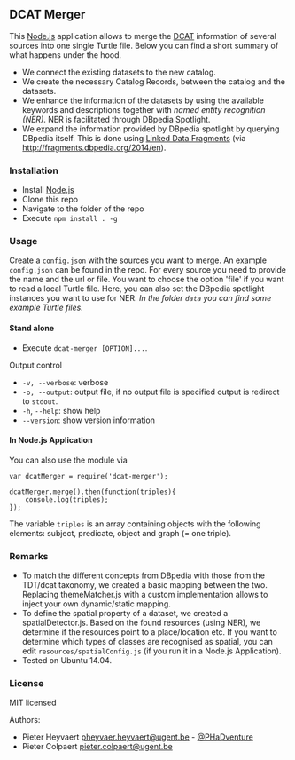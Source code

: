 ## DCAT Merger ##

This [Node.js](http://nodejs.org) application allows to merge the [DCAT](http://www.w3.org/TR/vocab-dcat/) information of several sources into one single Turtle file. Below you can find a short summary of what happens under the hood.

- We connect the existing datasets to the new catalog.
- We create the necessary Catalog Records, between the catalog and the datasets.
- We enhance the information of the datasets by using the available keywords and descriptions together with *named entity recognition (NER)*. NER is facilitated through DBpedia Spotlight.
- We expand the information provided by DBpedia spotlight by querying DBpedia itself. This is done using [Linked Data Fragments](http://linkeddatafragments.org/) (via <http://fragments.dbpedia.org/2014/en>).

### Installation ###

- Install [Node.js](http://nodejs.org)
- Clone this repo
- Navigate to the folder of the repo
- Execute `npm install . -g`

### Usage ###

Create a `config.json` with the sources you want to merge. An example `config.json` can be found in the repo. For every source you need to provide the name and the url or file. You want to choose the option 'file' if you want to read a local Turtle file. Here, you can also set the DBpedia spotlight instances you want to use for NER. *In the folder `data` you can find some example Turtle files.*

#### Stand alone ####
- Execute `dcat-merger [OPTION]...`.

Output control

- `-v, --verbose`: verbose
- `-o, --output`: output file, if no output file is specified output is redirect to `stdout`.
- `-h`, `--help`: show help
- `--version`: show version information

#### In Node.js Application ####

You can also use the module via 

```
var dcatMerger = require('dcat-merger');

dcatMerger.merge().then(function(triples){
	console.log(triples);
});	
```

The variable `triples` is an array containing objects with the following elements: subject, predicate, object and graph (= one triple).

### Remarks ###

- To match the different concepts from DBpedia with those from the TDT/dcat taxonomy, we created a basic mapping between the two. Replacing themeMatcher.js with a custom implementation allows to inject your own dynamic/static mapping.
- To define the spatial property of a dataset, we created a spatialDetector.js. Based on the found resources (using NER), we determine if the resources point to a place/location etc. If you want to determine which types of classes are recognised as spatial, you can edit `resources/spatialConfig.js` (if you run it in a Node.js Application).
- Tested on Ubuntu 14.04.

### License ###

MIT licensed

Authors:
 * Pieter Heyvaert <pheyvaer.heyvaert@ugent.be> - [@PHaDventure](http://www.twitter.com/PHaDventure)
 * Pieter Colpaert <pieter.colpaert@ugent.be>
